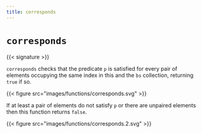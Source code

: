 ```yaml
---
title: corresponds
---
```


# `corresponds`

{{< signature >}}

`corresponds` checks that the predicate `p` is satisfied for every pair of elements occupying the same
index in this and the `bs` collection, returning `true` if so.

{{< figure src="images/functions/corresponds.svg" >}}

If at least a pair of elements do not satisfy `p` or there are unpaired elements then this function
returns `false`.

{{< figure src="images/functions/corresponds.2.svg" >}}
